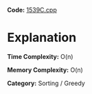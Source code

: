 **Code:** [1539C.cpp](./1539C.cpp)

# Explanation

**Time Complexity:** O(n)

**Memory Complexity:** O(n) 

**Category:** Sorting / Greedy

